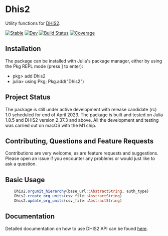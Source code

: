 # Dhis2

Utility functions for [DHIS2](https://dhis2.org/).   


[![Stable](https://img.shields.io/badge/docs-stable-blue.svg)](https://mmwebaze.github.io/Dhis2.jl/stable/)
[![Dev](https://img.shields.io/badge/docs-dev-blue.svg)](https://mmwebaze.github.io/Dhis2.jl/dev/)
[![Build Status](https://github.com/mmwebaze/Dhis2.jl/actions/workflows/CI.yml/badge.svg?branch=main)](https://github.com/mmwebaze/Dhis2.jl/actions/workflows/CI.yml?query=branch%3Amain)
[![Coverage](https://codecov.io/gh/mmwebaze/Dhis2.jl/branch/main/graph/badge.svg)](https://codecov.io/gh/mmwebaze/Dhis2.jl)

## Installation

The package can be installed with Julia's package manager, either by using the Pkg REPL mode (press ] to enter):

* pkg> add Dhis2
* julia> using Pkg; Pkg.add("Dhis2")

## Project Status

The package is still under active development with release candidate (rc) 1.0 scheduled for end of April 2023. The package is built and tested on Julia 1.8.5 and DHIS2 version 2.37.3 and above. All the development and testing was carried out on macOS with the M1 chip.

## Contributing, Questions and Feature Requests

Contributions are very welcome, as are feature requests and suggestions. Please open an issue if you encounter any problems or would just like to ask a question.

## Basic Usage

```julia
    Dhis2.orgunit_hierarchy(base_url::AbstractString, auth_type)
    Dhis2.create_org_units(csv_file::AbstractString)
    Dhis2.update_org_units(csv_file::AbstractString)
```

## Documentation

Detailed documentation on how to use DHIS2 API can be found [here](https://docs.dhis2.org/en/develop/using-the-api/dhis-core-version-239/introduction.html).
